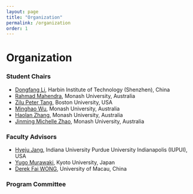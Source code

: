 ```yaml
---
layout: page
title: "Organization"
permalink: /organization
order: 1
---
```


# Organization

### Student Chairs

- [Dongfang Li](https://crazyofapple.github.io/), Harbin Institute of Technology (Shenzhen), China
- [Rahmad Mahendra](https://cs.ui.ac.id/en/personnel/rahmad-mahendra/), Monash University, Australia
- [Zilu Peter Tang](https://pootiet.github.io/), Boston University, USA
- [Minghao Wu](https://minghao-wu.github.io/), Monash University, Australia
- [Haolan Zhang](https://www.linkedin.com/in/haolan-zhan-792b42196/o), Monash University, Australia
- [Jinming Michelle Zhao](https://www.linkedin.com/in/michelle-jinming-zhao-a82b0497/), Monash University, Australia

### Faculty Advisors

- [Hyeju Jang](https://cs.iupui.edu/~hyejuj/), Indiana University Purdue University Indianapolis (IUPUI), USA
- [Yugo Murawaki](https://murawaki.org/), Kyoto University, Japan
- [Derek Fai WONG](https://www.fst.um.edu.mo/people/derekfw/), University of Macau, China

### Program Committee

<!-- - Piush Aggarwal
- Evelin Amorim
- Ali Araabi
- Ehsaneddin Asgari
- Valerio Basile
- Anjali Bhavan
- Ronald Cardenas
- Jonathan P. Chang
- Xinchi Chen
- Sijie Cheng
- Qinyuan Cheng
- David Chiang
- Ganqu Cui
- Xiang Dai
- Min-Yuh Day
- Alok Debnath
- Louise Deléger
- Qingxiu Dong
- John Dougrez-Lewis
- Heba Elfardy
- Micha Elsner
- Matthew Engelhard
- Zheng Fang
- Qiaozi Gao
- Tirthankar Ghosal
- Udo Hahn
- Hardy Hardy
- Christopher Homan
- Dirk Hovy
- Shengding Hu
- Hen-Hsen Huang
- Kaiyu Huang
- Jeff Jacobs
- Masoud Jalili Sabet
- Ganesh Jawahar
- Zara Kancheva
- Philipp Koehn
- Varun Kumar
- Artuur Leeuwenberg
- Lei Li
- Jasy Suet Yan Liew
- Xiaokai Liu
- Xuebo Liu
- Valentin Malykh
- Xiaoyue Mi
- Tsvetomila Mihaylova
- Gosse Minnema
- Pavankumar Reddy Muddireddy
- Kenton Murray
- Masaaki Nagata
- Mitra Pabitra
- Endang Pamungkas
- Lucy Park
- Mah Parsa
- Ivaylo Radev
- Sree Harsha Ramesh
- Vikas Raunak
- Arijit Sehanobish
- Sunayana Sitaram
- Kevin Small
- Richard Sproat
- Yusheng Su
- Zhaoyue Sun
- Shabnam Tafreshi
- Liling Tan
- Keegan Te Taka
- Laure Thompson
- Yan Wang
- Xinyu Wang
- Yuzhong Wang
- Jun Wang
- Jiashuo Wang
- Shuo Wang
- Xing Wang
- Bonnie Webber
- Jheng-Long Wu
- Zhenglu Yang
- Zeyuan Yang
- Michael Yoder
- Yao Zhang
- Xinran Zhang
- Byoung-Tak Zhang
- Xikun Zhang
- Wenjia Zhang
- Linhai Zhang
- Ce Zheng
- Zhong Zhou
- Qinhong Zhou
- Pierre Zweigenbaum -->
